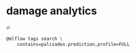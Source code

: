 # damage analytics

🔥

```bash
@mlflow tags search \
    contains=palisades.prediction,profile=FULL
```